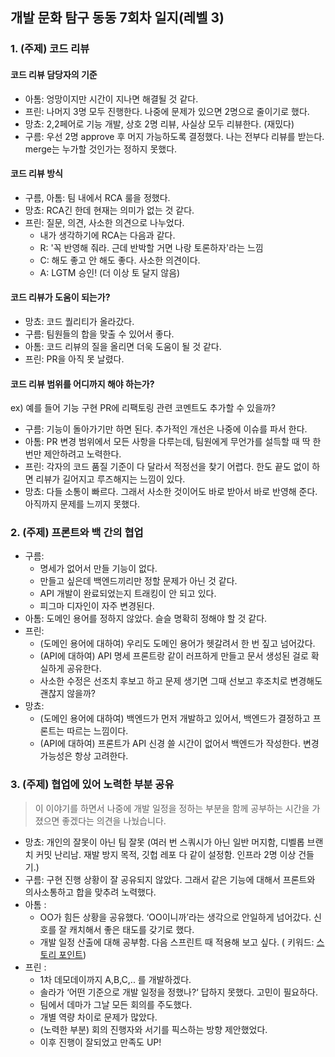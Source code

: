 ## 개발 문화 탐구 동동 7회차 일지(레벨 3)

### 1. (주제) 코드 리뷰

#### 코드 리뷰 담당자의 기준

- 아톰: 엉망이지만 시간이 지나면 해결될 것 같다.
- 프린: 나머지 3명 모두 진행한다. 나중에 문제가 있으면 2명으로 줄이기로 했다.
- 망쵸: 2,2페어로 기능 개발, 상호 2명 리뷰, 사실상 모두 리뷰한다. (재밌다)
- 구름: 우선 2명 approve 후 머지 가능하도록 결정했다. 나는 전부다 리뷰를 받는다. merge는 누가할 것인가는 정하지 못했다.

#### 코드 리뷰 방식

- 구름, 아톰: 팀 내에서 RCA 룰을 정했다.
- 망쵸: RCA긴 한데 현재는 의미가 없는 것 같다.
- 프린: 질문, 의견, 사소한 의견으로 나누었다.
    - 내가 생각하기에 RCA는 다음과 같다.
    - R: '꼭 반영해 줘라. 근데 반박할 거면 나랑 토론하자'라는 느낌
    - C: 해도 좋고 안 해도 좋다. 사소한 의견이다.
    - A: LGTM 승인! (더 이상 토 달지 않음)

#### 코드 리뷰가 도움이 되는가?

- 망쵸: 코드 퀄리티가 올라갔다.
- 구름: 팀원들의 합을 맞출 수 있어서 좋다.
- 아톰: 코드 리뷰의 질을 올리면 더욱 도움이 될 것 같다.
- 프린: PR을 아직 못 날렸다.

#### 코드 리뷰 범위를 어디까지 해야 하는가?

ex) 예를 들어 기능 구현 PR에 리팩토링 관련 코멘트도 추가할 수 있을까?

- 구름: 기능이 돌아가기만 하면 된다. 추가적인 개선은 나중에 이슈를 파서 한다.
- 아톰: PR 변경 범위에서 모든 사항을 다루는데, 팀원에게 무언가를 설득할 때 딱 한 번만 제안하려고 노력한다.
- 프린: 각자의 코드 품질 기준이 다 달라서 적정선을 찾기 어렵다. 한도 끝도 없이 하면 리뷰가 길어지고 루즈해지는 느낌이 있다.
- 망쵸: 다들 소통이 빠르다. 그래서 사소한 것이어도 바로 받아서 바로 반영해 준다. 아직까지 문제를 느끼지 못했다.

### 2. (주제) 프론트와 백 간의 협업

- 구름:
    - 명세가 없어서 만들 기능이 없다.
    - 만들고 싶은데 백엔드끼리만 정할 문제가 아닌 것 같다.
    - API 개발이 완료되었는지 트래킹이 안 되고 있다.
    - 피그마 디자인이 자주 변경된다.
- 아톰: 도메인 용어를 정하지 않았다. 슬슬 명확히 정해야 할 것 같다.
- 프린:
    - (도메인 용어에 대하여) 우리도 도메인 용어가 헷갈려서 한 번 짚고 넘어갔다.
    - (API에 대하여) API 명세 프론트랑 같이 러프하게 만들고 문서 생성된 걸로 확실하게 공유한다.
    - 사소한 수정은 선조치 후보고 하고 문제 생기면 그때 선보고 후조치로 변경해도 괜찮지 않을까?
- 망쵸:
    - (도메인 용어에 대하여) 백엔드가 먼저 개발하고 있어서, 백엔드가 결정하고 프론트는 따르는 느낌이다.
    - (API에 대하여) 프론트가 API 신경 쓸 시간이 없어서 백엔드가 작성한다. 변경 가능성은 항상 고려한다.

### 3. (주제) 협업에 있어 노력한 부분 공유

> 이 이야기를 하면서 나중에 개발 일정을 정하는 부분을 함께 공부하는 시간을 가졌으면 좋겠다는 의견을 나눴습니다.

- 망쵸: 개인의 잘못이 아닌 팀 잘못 (여러 번 스쿼시가 아닌 일반 머지함, 디벨롭 브랜치 커밋 난리남. 재발 방지 목적, 깃헙 레포 다 같이 설정함. 인프라 2명 이상 건들기.)
- 구름: 구현 진행 상황이 잘 공유되지 않았다. 그래서 같은 기능에 대해서 프론트와 의사소통하고 합을 맞추려 노력했다.
- 아톰 :
    - OO가 힘든 상황을 공유했다. ‘OO이니까’라는 생각으로 안일하게 넘어갔다. 신호를 잘 캐치해서 좋은 태도를 갖기로 했다.
    - 개발 일정 산출에 대해 공부함. 다음 스프린트 때 적용해 보고 싶다. (
      키워드: [스토리 포인트](https://engineering.linecorp.com/ko/blog/user-story-point-in-line-pay-team))
- 프린 :
    - 1차 데모데이까지 A,B,C,.. 를 개발하겠다.
    - 솔라가 ‘어떤 기준으로 개발 일정을 정했나?‘ 답하지 못했다. 고민이 필요하다.
    - 팀에서 데마가 그날 모든 회의를 주도했다.
    - 개별 역량 차이로 문제가 많았다.
    - (노력한 부분) 회의 진행자와 서기를 픽스하는 방향 제안했었다.
    - 이후 진행이 잘되었고 만족도 UP!
